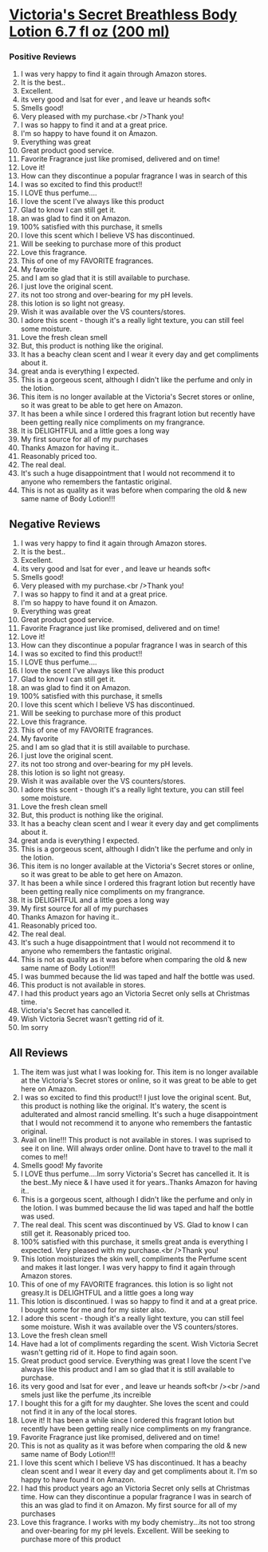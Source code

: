# [Victoria&#x27;s Secret Breathless Body Lotion 6.7 fl oz (200 ml)](https://products.checkmycream.com/products/Victoria&#x27;s-Secret-Breathless-Body-Lotion-6.7-fl-oz-(200-ml).html)

### Positive Reviews

<ol>
      <li>I was very happy to find it again through Amazon stores.</li>
      <li>It is the best..</li>
      <li>Excellent.</li>
      <li>its very good and lsat for ever , and leave ur heands soft&lt;</li>
      <li>Smells good!  </li>
      <li>Very pleased with my purchase.&lt;br /&gt;Thank you!</li>
      <li>I was so happy to find it and at a great price.  </li>
      <li>I&#x27;m so happy to have found it on Amazon.</li>
      <li>Everything was great</li>
      <li>Great product good service.</li>
      <li>Favorite Fragrance just like promised, delivered and on time!</li>
      <li>Love it!  </li>
      <li>How can they discontinue a popular fragrance I was in search of this</li>
      <li>I was so excited to find this product!!  </li>
      <li>I LOVE thus perfume....</li>
      <li>I love the scent I&#x27;ve always like this product</li>
      <li>Glad to know I can still get it.</li>
      <li>an was glad to find it on Amazon.  </li>
      <li>100% satisfied with this purchase, it smells</li>
      <li>I love this scent which I believe VS has discontinued.</li>
      <li>Will be seeking to purchase more of this product</li>
      <li>Love this fragrance.</li>
      <li>This of one of my FAVORITE fragrances.  </li>
      <li>My favorite</li>
      <li>and I am so glad that it is still available to purchase.</li>
      <li>I just love the original scent.  </li>
      <li>its not too strong and over-bearing for my pH levels.</li>
      <li>this lotion is so light not greasy.</li>
      <li>Wish it was available over the VS counters/stores.</li>
      <li>I adore this scent - though it&#x27;s a really light texture, you can still feel some moisture.  </li>
      <li>Love the fresh clean smell</li>
      <li>But, this product is nothing like the original.  </li>
      <li>It has a beachy clean scent and I wear it every day and get compliments about it.</li>
      <li>great anda is everything I expected.  </li>
      <li>This is a gorgeous scent, although I didn&#x27;t like the perfume and only in the lotion.</li>
      <li>This item is no longer available at the Victoria&#x27;s Secret stores or online, so it was great to be able to get here on Amazon.</li>
      <li>It has been a while since I ordered this fragrant lotion but recently have been getting really nice compliments on my frangrance.</li>
      <li>It is DELIGHTFUL and a little goes a long way</li>
      <li>My first source for all of my purchases</li>
      <li>Thanks Amazon for having it..</li>
      <li>Reasonably priced too.</li>
      <li>The real deal.</li>
      <li>It&#x27;s such a huge disappointment that I would not recommend it to anyone who remembers the fantastic original.</li>
      <li>This is not as quality as it was before when comparing the old &amp; new  same name of Body Lotion!!!</li>
</ol>


<h2>Negative Reviews</h2>
<ol>
<li> I was very happy to find it again through Amazon stores.</li>
<li> It is the best..</li>
<li> Excellent.</li>
<li> its very good and lsat for ever , and leave ur heands soft&lt;</li>
<li> Smells good!  </li>
<li> Very pleased with my purchase.&lt;br /&gt;Thank you!</li>
<li> I was so happy to find it and at a great price.  </li>
<li> I&#x27;m so happy to have found it on Amazon.</li>
<li> Everything was great</li>
<li> Great product good service.</li>
<li> Favorite Fragrance just like promised, delivered and on time!</li>
<li> Love it!  </li>
<li> How can they discontinue a popular fragrance I was in search of this</li>
<li> I was so excited to find this product!!  </li>
<li> I LOVE thus perfume....</li>
<li> I love the scent I&#x27;ve always like this product</li>
<li> Glad to know I can still get it.</li>
<li> an was glad to find it on Amazon.  </li>
<li> 100% satisfied with this purchase, it smells</li>
<li> I love this scent which I believe VS has discontinued.</li>
<li> Will be seeking to purchase more of this product</li>
<li> Love this fragrance.</li>
<li> This of one of my FAVORITE fragrances.  </li>
<li> My favorite</li>
<li> and I am so glad that it is still available to purchase.</li>
<li> I just love the original scent.  </li>
<li> its not too strong and over-bearing for my pH levels.</li>
<li> this lotion is so light not greasy.</li>
<li> Wish it was available over the VS counters/stores.</li>
<li> I adore this scent - though it&#x27;s a really light texture, you can still feel some moisture.  </li>
<li> Love the fresh clean smell</li>
<li> But, this product is nothing like the original.  </li>
<li> It has a beachy clean scent and I wear it every day and get compliments about it.</li>
<li> great anda is everything I expected.  </li>
<li> This is a gorgeous scent, although I didn&#x27;t like the perfume and only in the lotion.</li>
<li> This item is no longer available at the Victoria&#x27;s Secret stores or online, so it was great to be able to get here on Amazon.</li>
<li> It has been a while since I ordered this fragrant lotion but recently have been getting really nice compliments on my frangrance.</li>
<li> It is DELIGHTFUL and a little goes a long way</li>
<li> My first source for all of my purchases</li>
<li> Thanks Amazon for having it..</li>
<li> Reasonably priced too.</li>
<li> The real deal.</li>
<li> It&#x27;s such a huge disappointment that I would not recommend it to anyone who remembers the fantastic original.</li>
<li> This is not as quality as it was before when comparing the old &amp; new  same name of Body Lotion!!!</li>
<li> I was bummed because the lid was taped and half the bottle was used.</li>
<li> This product is not available in stores.  </li>
<li> I had this product years ago an Victoria Secret only sells at Christmas time.  </li>
<li> Victoria&#x27;s  Secret has cancelled it.  </li>
<li> Wish Victoria Secret wasn&#x27;t getting rid of it.  </li>
<li> Im sorry</li>
</ol>

<h2>All Reviews</h2>

<ol>
    <li> The item was just what I was looking for.  This item is no longer available at the Victoria&#x27;s Secret stores or online, so it was great to be able to get here on Amazon.</li>
    <li> I was so excited to find this product!!  I just love the original scent.  But, this product is nothing like the original.  It&#x27;s watery, the scent is adulterated and almost rancid smelling.  It&#x27;s such a huge disappointment that I would not recommend it to anyone who remembers the fantastic original.</li>
    <li> Avail on line!!!  This product is not available in stores.  I was suprised to see it on line.  Will always order online.  Dont have to travel to the mall it comes to me!!</li>
    <li> Smells good!  My favorite</li>
    <li> I LOVE thus perfume....Im sorry Victoria&#x27;s  Secret has cancelled it.  It is the best..My niece &amp; I have used it for years..Thanks Amazon for having it..</li>
    <li> This is a gorgeous scent, although I didn&#x27;t like the perfume and only in the lotion. I was bummed because the lid was taped and half the bottle was used.</li>
    <li> The real deal. This scent was discontinued by VS. Glad to know I can still get it. Reasonably priced too.</li>
    <li> 100% satisfied with this purchase, it smells great anda is everything I expected.  Very pleased with my purchase.&lt;br /&gt;Thank you!</li>
    <li> This lotion moisturizes the skin well, compliments the Perfume scent and makes it last longer.  I was very happy to find it again through Amazon stores.</li>
    <li> This of one of my FAVORITE fragrances.  this lotion is so light not greasy.It is DELIGHTFUL and a little goes a long way</li>
    <li> This lotion is discontinued. I was so happy to find it and at a great price.  I bought some for me and for my sister also.</li>
    <li> I adore this scent - though it&#x27;s a really light texture, you can still feel some moisture.  Wish it was available over the VS counters/stores.</li>
    <li> Love the fresh clean smell</li>
    <li> Have had a lot of compliments regarding the scent.  Wish Victoria Secret wasn&#x27;t getting rid of it.  Hope to find again soon.</li>
    <li> Great product good service. Everything was great I love the scent I&#x27;ve always like this product and I am so glad that it is still available to purchase.</li>
    <li> its very good and lsat for ever , and leave ur heands soft&lt;br /&gt;&lt;br /&gt;and smels just like the perfume ,its increible</li>
    <li> I bought this for a gift for my daughter.  She loves the scent and could not find it in any of the local stores.</li>
    <li> Love it!  It has been a while since I ordered this fragrant lotion but recently have been getting really nice compliments on my frangrance.</li>
    <li> Favorite Fragrance just like promised, delivered and on time!</li>
    <li> This is not as quality as it was before when comparing the old &amp; new  same name of Body Lotion!!!</li>
    <li> I love this scent which I believe VS has discontinued. It has a beachy clean scent and I wear it every day and get compliments about it. I&#x27;m so happy to have found it on Amazon.</li>
    <li> I had this product years ago an Victoria Secret only sells at Christmas time.  How can they discontinue a popular fragrance I was in search of this an was glad to find it on Amazon.  My first source for all of my purchases</li>
    <li> Love this fragrance. I works with my body chemistry...its not too strong and over-bearing for my pH levels. Excellent. Will be seeking to purchase more of this product</li>
</ol>




